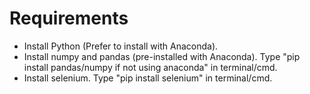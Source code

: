 # Requirements

* Install Python (Prefer to install with Anaconda).
* Install numpy and pandas (pre-installed with Anaconda). Type "pip install pandas/numpy if not using anaconda" in terminal/cmd.
* Install selenium. Type "pip install selenium" in terminal/cmd.
